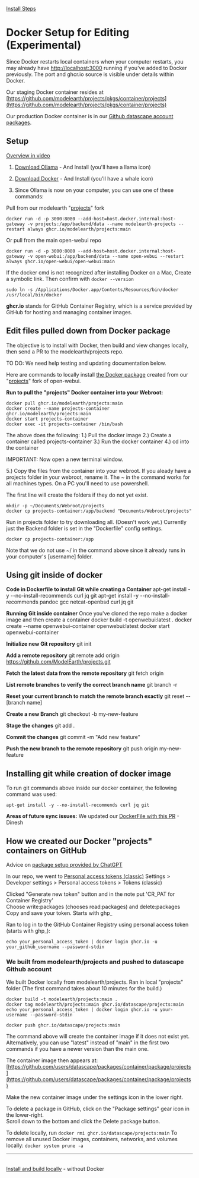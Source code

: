[Install Steps](../)
# Docker Setup for Editing (Experimental)

Since Docker restarts local containers when your computer restarts, you may already have 
[http://localhost:3000](http://localhost:3000) running if you've added to Docker previously. The port and ghcr.io source is visible under details within Docker.
<!-- ghcr.io stands for GitHub Container Registry (GHCR) -->

Our staging Docker container resides at [https://github.com/modelearth/projects/pkgs/container/projects](https://github.com/modelearth/projects/pkgs/container/projects)

Our production Docker container is in our [Github datascape account packages](https://github.com/users/datascape/packages/container/package/projects).

## Setup

[Overview in video](https://www.youtube.com/watch?v=N-aRJe--txs)

1. [Download Ollama](https://ollama.com/) - And Install (you'll have a llama icon)
<!-- Sample says "ollama run llama3.1" but that downloads 4.7 GB -->

<!--
If Ollama is installed, you should see it here:
[http://localhost:11434](http://localhost:11434)
-->

2. [Download Docker](https://www.docker.com/) - And Install (you'll have a whale icon)

3. Since Ollama is now on your computer, you can use one of these commands:

Pull from our modelearth "[projects](https://github.com/modelearth/projects/)" fork

<!-- The --name value does not appear in Docker. -->
```
docker run -d -p 3000:8080 --add-host=host.docker.internal:host-gateway -v projects:/app/backend/data --name modelearth-projects --restart always ghcr.io/modelearth/projects:main
```

Or pull from the main open-webui repo
<!--(If you already have an "open-webui" container in Docker, delete or rename it.)-->

```
docker run -d -p 3000:8080 --add-host=host.docker.internal:host-gateway -v open-webui:/app/backend/data --name open-webui --restart always ghcr.io/open-webui/open-webui:main
```

If the docker cmd is not recognized after installing Docker on a Mac, Create a symbolic link. Then confirm with `docker --version`

	sudo ln -s /Applications/Docker.app/Contents/Resources/bin/docker /usr/local/bin/docker

**ghcr.io** stands for GitHub Container Registry, which is a service provided by GitHub for hosting and managing container images.



## Edit files pulled down from Docker package

The objective is to install with Docker, then build and view changes locally, then send a PR to the modelearth/projects repo.

TO DO: We need help testing and updating documentation below.

<!--
Replaced open-webui/open-webui with modelearth/projects
Replaced open-webui-container with projects-container
-->

Here are commands to locally install [the Docker package](https://github.com/modelearth/projects/pkgs/container/projects) created from our "[projects](https://github.com/modelearth/projects)"  fork of open-webui.

<!--
The main Open WebUI container is at:
[https://github.com/orgs/open-webui/packages?repo_name=open-webui](https://github.com/orgs/open-webui/packages?repo_name=open-webui)

We're not an org, so this was not our URL: 
[https://github.com/orgs/modelearth/packages?repo_name=projects](https://github.com/orgs/modelearth/packages?repo_name=projects)
-->

<!--
Another Docker container reside in our datascape repo.
The intent is to minimize the storage use in modelearth.
-->


**Run to pull the "projects" Docker container into your Webroot:**
<!-- ran in Documents/Webroot. Did not have 
	a projects or projects-container folder beforehand. -->

	docker pull ghcr.io/modelearth/projects:main
	docker create --name projects-container ghcr.io/modelearth/projects:main
	docker start projects-container
	docker exec -it projects-container /bin/bash

The above does the following:
1.) Pull the docker image
2.) Create a container called projects-container
3.) Run the docker container
4.) cd into the container

<!-- No folder is there yet, and the prompt now says: /app/backend# -->

IMPORTANT: Now open a new terminal window.

5.) Copy the files from the container into your webroot. If you aleady have a projects folder in your webroot, rename it.
The ~ in the command works for all machines types. On a PC you'll need to use powershell. 

The first line will create the folders if they do not yet exist.

	mkdir -p ~/Documents/Webroot/projects
	docker cp projects-container:/app/backend "Documents/Webroot/projects"

Run in projects folder to try downloading all. (Doesn't work yet.)
Currently just the Backend folder is set in the "Dockerfile" config settings.

	docker cp projects-container:/app

Note that we do not use \~/ in the command above since it already runs in your computer's [username] folder. 

<!-- Docker set-up contributors: Dinesh B, Loren, Yifeng, Yuxin -->

## Using git inside of docker

**Code in Dockerfile to install Git while creating a Container**
	apt-get install -y --no-install-recommends curl jq git
	apt-get install -y --no-install-recommends pandoc gcc netcat-openbsd curl jq git

**Running Git inside container**
Once you've cloned the repo make a docker image and then create a container
	docker build -t openwebui:latest .
	docker create --name openwebui-container openwebui:latest
	docker start openwebui-container

**Initialize new Git repository**
	git init

**Add a remote repository**
	git remote add origin https://github.com/ModelEarth/projects.git

**Fetch the latest data from the remote repository**
	git fetch origin

**List remote branches to verify the correct branch name**
	git branch -r

**Reset your current branch to match the remote branch exactly**
	git reset --[branch name]

**Create a new Branch**
	git checkout -b my-new-feature

**Stage the changes**
	git add .

**Commit the changes**
	git commit -m "Add new feature"

**Push the new branch to the remote repository**
	git push origin my-new-feature


## Installing git while creation of docker image

To run git commands above inside our docker container,
 the following command was used:

	apt-get install -y --no-install-recommends curl jq git

**Areas of future sync issues:**
We updated our [DockerFile with this PR](https://github.com/ModelEarth/projects/pull/2/files) - Dinesh

## How we created our Docker "projects" containers on GitHub

Advice on [package setup provided by ChatGPT](https://chatgpt.com/share/2200ae05-4f33-4b1c-a1f9-57be4d18257b)

In our repo, we went to [Personal access tokens (classic)](https://github.com/settings/tokens)
Settings > Developer settings > Personal access tokens > Tokens (classic)

Clicked "Generate new token" button and in the note put 'CR_PAT for Container Registry'  
Choose write:packages (chooses read:packages) and delete:packages  
Copy and save your token. Starts with ghp_

Ran to log in to the GitHub Container Registry using personal access token (starts with ghp_):

	echo your_personal_access_token | docker login ghcr.io -u your_github_username --password-stdin


### We built from modelearth/projects and pushed to datascape Github account

We built Docker locally from modelearth/projects. Ran in local "projects" folder
(The first command takes about 10 minutes for the build.)

	docker build -t modelearth/projects:main .
	docker tag modelearth/projects:main ghcr.io/datascape/projects:main
	echo your_personal_access_token | docker login ghcr.io -u your-username --password-stdin

	docker push ghcr.io/datascape/projects:main

The command above will create the container image if it does not exist yet.
Alternatively, you can use "latest" instead of "main" in the first two commands if you have a newer version than the main one.

The container image then appears at: [https://github.com/users/datascape/packages/container/package/projects](https://github.com/users/datascape/packages/container/package/projects)

Make the new container image under the settings icon in the lower right.

<!--
Using datascape account to avoid using too much storage space in modelearth account.

	docker build -t ghcr.io/modelearth/projects:main .
	docker push ghcr.io/datascape/projects:main

Our container then appeared at: [https://github.com/datascape/projects/pkgs/container/projects](projects/pkgs/container/projects)
-->

To delete a package in GitHub, click on the "Package settings" gear icon in the lower-right.  
Scroll down to the bottom and click the Delete package button.

To delete locally, run `docker rmi ghcr.io/datascape/projects:main`
To remove all unused Docker images, containers, networks, and volumes locally: `docker system prune -a`

<!--
You can run the following in your local projects folder.  

	docker compose up -d --build
-->

<!-- 
Avoid this:
docker run -d -p 3000:8080 --gpus=all -v ollama:/root/.ollama -v open-webui:/app/backend/data --name open-webui --restart always ghcr.io/open-webui/open-webui:ollama

If you already have Ollama running in Docker,
the above command my exceed the avalable allocated memory. 

Tried again after changind in Docker > Settings > Resources > Advanced
CPU was already at 16
Increased memory limit from 8GB to 24GB
Increase Swap from 1GB to 3GB
-->

---
<br>[Install and build locally](../) - without Docker
